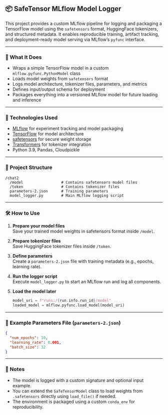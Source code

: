 

## 📦 SafeTensor MLflow Model Logger

This project provides a custom MLflow pipeline for logging and packaging a TensorFlow model using the `safetensors` format, HuggingFace tokenizers, and structured metadata. It enables reproducible training, artifact tracking, and deployment-ready model serving via MLflow’s `pyfunc` interface.

---

### 🚀 What It Does

- Wraps a simple TensorFlow model in a custom `mlflow.pyfunc.PythonModel` class  
- Loads model weights from `safetensors` format  
- Logs model architecture, tokenizer files, parameters, and metrics  
- Defines input/output schema for deployment  
- Packages everything into a versioned MLflow model for future loading and inference

---

### 🧠 Technologies Used

- [MLflow](https://mlflow.org/) for experiment tracking and model packaging  
- [TensorFlow](https://www.tensorflow.org/) for model architecture  
- [safetensors](https://github.com/huggingface/safetensors) for secure weight storage  
- [Transformers](https://huggingface.co/docs/transformers/index) for tokenizer integration  
- Python 3.9, Pandas, Cloudpickle

---

### 📂 Project Structure

```
/chat2
  /model                 # Contains safetensors model files
  /token                 # Contains tokenizer files
  parameters-2.json      # Training parameters
  model_logger.py        # Main MLflow logging script
```

---

### 🛠️ How to Use

1. **Prepare your model files**  
   Save your trained model weights in safetensors format inside `/model`.

2. **Prepare tokenizer files**  
   Save HuggingFace tokenizer files inside `/token`.

3. **Define parameters**  
   Create a `parameters-2.json` file with training metadata (e.g., epochs, learning rate).

4. **Run the logger script**  
   Execute `model_logger.py` to start an MLflow run and log all components.

5. **Load the model later**  
   ```python
   model_uri = f"runs:/{run.info.run_id}/model"
   loaded_model = mlflow.pyfunc.load_model(model_uri)
   ```

---

### 📄 Example Parameters File (`parameters-2.json`)

```json
{
  "num_epochs": 10,
  "learning_rate": 0.001,
  "batch_size": 32
}
```

---

### 📌 Notes

- The model is logged with a custom signature and optional input example.  
- You can extend the `SafeTensorModel` class to load weights from `.safetensors` directly using `load_file()` if needed.  
- The environment is packaged using a custom `conda_env` for reproducibility.


